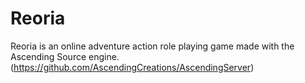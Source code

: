 # Reoria
Reoria is an online adventure action role playing game made with the Ascending Source engine. (https://github.com/AscendingCreations/AscendingServer)
